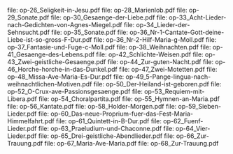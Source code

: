 file: op-26_Seligkeit-in-Jesu.pdf
file: op-28_Marienlob.pdf
file: op-29_Sonate.pdf
file: op-30_Gesaenge-der-Liebe.pdf
file: op-33_Acht-Lieder-nach-Gedichten-von-Agnes-Miegel.pdf
file: op-34_Lieder-der-Sehnsucht.pdf
file: op-35_Sonate.pdf
file: op-36_Nr-1-Cantate-Gott-deine-Liebe-ist-so-gross-F-Dur.pdf
file: op-36_Nr-2-Hilf-Maria-g-Moll.pdf
file: op-37_Fantasie-und-Fuge-c-Moll.pdf
file: op-38_Weihnachten.pdf
file: op-41_Gesaenge-des-Lebens.pdf
file: op-42_Schlichte-Weisen.pdf
file: op-43_Zwei-geistliche-Gesaenge.pdf
file: op-44_Zur-guten-Nacht.pdf
file: op-46_Horche-horche-in-das-Dunkel.pdf
file: op-47_Zwei-Motetten.pdf
file: op-48_Missa-Ave-Maria-Es-Dur.pdf
file: op-49_5-Pange-lingua-nach-weihnachtlichen-Motiven.pdf
file: op-50_Der-Heiland-ist-geboren.pdf
file: op-52_O-Crux-ave-Passionsgesaenge.pdf
file: op-53_Requiem-mit-Libera.pdf
file: op-54_Choralpartita.pdf
file: op-55_Hymnen-an-Maria.pdf
file: op-56_Kantate.pdf
file: op-58_Holder-Morgen.pdf
file: op-59_Sieben-Lieder.pdf
file: op-60_Das-neue-Proprium-fuer-das-Fest-Maria-Himmelfahrt.pdf
file: op-61_Quintett-in-B-Dur.pdf
file: op-62_Fuenf-Lieder.pdf
file: op-63_Praeludium-und-Chaconne.pdf
file: op-64_Vier-Lieder.pdf
file: op-65_Drei-geistliche-Abendlieder.pdf
file: op-66_Zur-Trauung.pdf
file: op-67_Maria-Ave-Maria.pdf
file: op-68_Zur-Trauung.pdf
